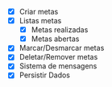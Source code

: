 - [x] Criar metas
- [x] Listas metas
  - [x] Metas realizadas
  - [x] Metas abertas
- [x] Marcar/Desmarcar metas
- [x] Deletar/Remover metas
- [x] Sistema de mensagens
- [x] Persistir Dados
